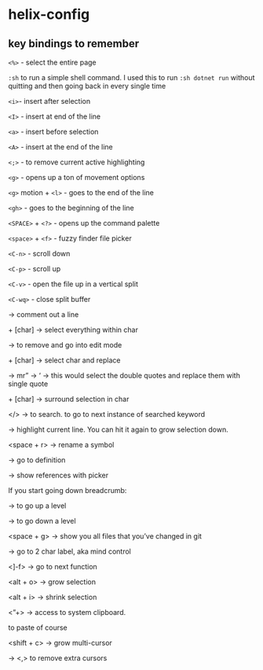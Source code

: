# helix-config

## key bindings to remember

`<%>` - select the entire page

`:sh` to run a simple shell command. I used this to run `:sh dotnet run` without quitting and then going back in every single time

`<i>`- insert after selection

`<I>` - insert at end of the line

`<a>` - insert before selection

`<A>` - insert at the end of the line

`<;>` - to remove current active highlighting

`<g>` - opens up a ton of movement options

`<g>` motion  + `<l>` - goes to the end of the line

`<gh>` -  goes to the beginning of the line

`<SPACE>` + `<?>` - opens up the command palette

`<space>` + `<f>` - fuzzy finder file picker

  `<C-n>` - scroll down

  `<C-p>` - scroll up

  `<C-v>` - open the file up in a vertical split

  `<C-wq>` -  close split buffer

<C-c> → comment out a line

<mi> + [char] → select everything within char

→ <c> to remove and go into edit mode

<mr> + [char] → select char and replace

→ mr” → ‘ → this would select the double quotes and replace them with single quote

<ms> + [char] → surround selection in char

</> → to search. <n> to go to next instance of searched keyword

<x> → highlight current line. You can hit it again to grow selection down.

<space + r> → rename a symbol

<gd> → go to definition

<gr> → show references with picker

If you start going down breadcrumb:

→ <C-o> to go up a level

→ <C-i> to go down a level

<space + g> → show you all files that you’ve changed in git

<gw> → go to 2 char label, aka mind control

<]-f> → go to next function

<alt + o> → grow selection

<alt + i> → shrink selection

<”+> → access to system clipboard. <p> to paste of course

<shift + c> → grow multi-cursor

→ <,> to remove extra cursors 
